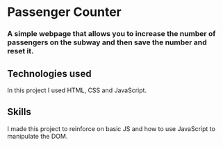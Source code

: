 # Passenger Counter
### A simple webpage that allows you to increase the number of passengers on the subway and then save the number and reset it.

## Technologies used
In this project I used HTML, CSS and JavaScript.

## Skills
I made this project to reinforce on basic JS and 
how to use JavaScript to manipulate the DOM.